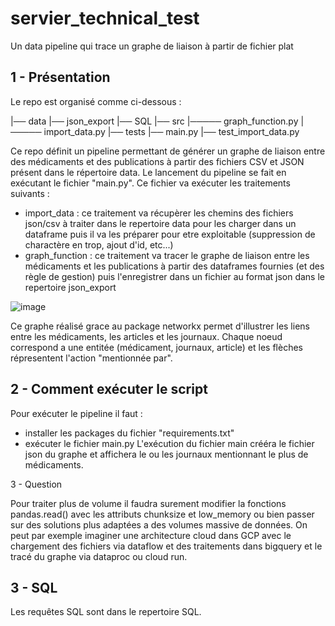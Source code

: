 # servier_technical_test
Un data pipeline qui trace un graphe de liaison à partir de fichier plat

1 - Présentation
----------------------------------------------------------------------------------------------------------------------------------------------------------------------
Le repo est organisé comme ci-dessous :

|── data
|── json_export
|── SQL
|── src
|───── graph_function.py
|───── import_data.py
|── tests
|── main.py
|── test_import_data.py

Ce repo définit un pipeline permettant de générer un graphe de liaison entre des médicaments et des publications à partir des fichiers CSV et JSON présent dans le répertoire data.
Le lancement du pipeline se fait en exécutant le fichier "main.py".
Ce fichier va exécuter les traitements suivants :
  * import_data : ce traitement va récupèrer les chemins des fichiers json/csv à traiter dans le repertoire data pour les charger dans un dataframe puis il va les préparer pour etre exploitable (suppression de charactère en trop, ajout d'id, etc...)
  * graph_function : ce traitement va tracer le graphe de liaison entre les médicaments et les publications à partir des dataframes fournies (et des règle de gestion) puis l'enregistrer dans un fichier au format json dans le repertoire json_export
  
  ![image](https://user-images.githubusercontent.com/79836255/188482557-d7a4726b-30a6-4cb2-8049-3f436aef3020.png)

Ce graphe réalisé grace au package networkx permet d'illustrer les liens entre les médicaments, les articles et les journaux. Chaque noeud correspond a une entitée (médicament, journaux, article) et les flèches répresentent l'action "mentionnée par".

2 - Comment exécuter le script
---------------------------------------------------------------------------------------------------------------------------------------------------------------------
Pour exécuter le pipeline il faut :
  * installer les packages du fichier "requirements.txt"
  * exécuter le fichier main.py
L'exécution du fichier main crééra le fichier json du graphe et affichera le ou les journaux mentionnant le plus de médicaments.

3 - Question

Pour traiter plus de volume il faudra surement modifier la fonctions pandas.read() avec les attributs chunksize et low_memory ou bien passer sur des solutions plus adaptées a des volumes massive de données.
On peut par exemple imaginer une architecture cloud dans GCP avec le chargement des fichiers via dataflow et des traitements dans bigquery et le tracé du graphe via dataproc ou cloud run.

3 - SQL
---------------------------------------------------------------------------------------------------------------------------------------------------------------------
Les requêtes SQL sont dans le repertoire SQL.
